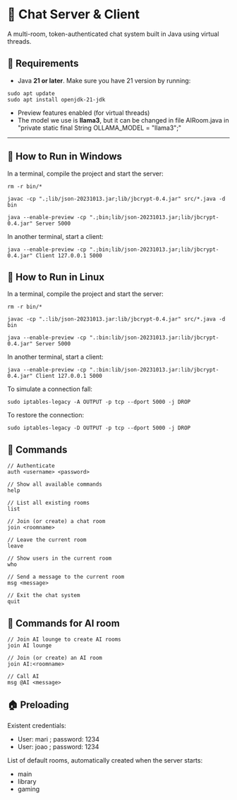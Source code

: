 # 💬 Chat Server & Client 
A multi-room, token-authenticated chat system built in Java using virtual threads.


## 🧩 Requirements

- Java **21 or later**. Make sure you have 21 version by running:
```
sudo apt update
sudo apt install openjdk-21-jdk
```
- Preview features enabled (for virtual threads)
- The model we use is **llama3**, but it can be changed in file AIRoom.java in "private static final String OLLAMA_MODEL = "llama3";"

---

## 🧪 How to Run in Windows

In a terminal, compile the project and start the server:
```
rm -r bin/* 

javac -cp ".;lib/json-20231013.jar;lib/jbcrypt-0.4.jar" src/*.java -d bin 

java --enable-preview -cp ".;bin;lib/json-20231013.jar;lib/jbcrypt-0.4.jar" Server 5000
```

In another terminal, start a client:
```
java --enable-preview -cp ".;bin;lib/json-20231013.jar;lib/jbcrypt-0.4.jar" Client 127.0.0.1 5000 
```

## 🧪 How to Run in Linux

In a terminal, compile the project and start the server:
```
rm -r bin/* 

javac -cp ".:lib/json-20231013.jar:lib/jbcrypt-0.4.jar" src/*.java -d bin 

java --enable-preview -cp ".:bin:lib/json-20231013.jar:lib/jbcrypt-0.4.jar" Server 5000
```

In another terminal, start a client:
```
java --enable-preview -cp ".:bin:lib/json-20231013.jar:lib/jbcrypt-0.4.jar" Client 127.0.0.1 5000 
```

To simulate a connection fall:
```
sudo iptables-legacy -A OUTPUT -p tcp --dport 5000 -j DROP
```

To restore the connection:
```
sudo iptables-legacy -D OUTPUT -p tcp --dport 5000 -j DROP
```


## 💬 Commands
```
// Authenticate
auth <username> <password> 

// Show all available commands
help 

// List all existing rooms
list 

// Join (or create) a chat room
join <roomname> 

// Leave the current room
leave 

// Show users in the current room
who 

// Send a message to the current room
msg <message> 

// Exit the chat system
quit 
```

## 💬 Commands for AI room
```
// Join AI lounge to create AI rooms
join AI lounge

// Join (or create) an AI room
join AI:<roomname> 

// Call AI 
msg @AI <message> 
```
## 🏠 Preloading 
Existent credentials:
- User: mari ; password: 1234 
- User: joao ; password: 1234 

List of default rooms, automatically created when the server starts:
- main
- library
- gaming